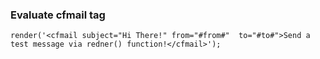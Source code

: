 ### Evaluate cfmail tag
```luceescript+trycf
render('<cfmail subject="Hi There!" from="#from#"  to="#to#">Send a test message via redner() function!</cfmail>');
```
```